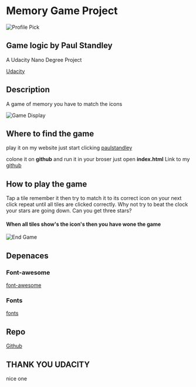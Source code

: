 # Memory Game Project

![Profile Pick](https://res.cloudinary.com/pieol2/image/upload/v1516543296/profile-small.png)

## Game logic by __Paul Standley__

A Udacity Nano Degree Project

[Udacity](https://eu.udacity.com/courses/all) 

## Description

A game of memory you have to match the icons

![Game Display](http://res.cloudinary.com/pieol2/image/upload/v1522766741/paulstandleyPro3-1.png)

## Where to find the game

play it on my website just start clicking
[paulstandley](http://paulstandley.com)

colone it on __github__ and run it in your broser just open __index.html__ Link to my
[github](https://github.com/paulstandley/fend-Project-3)

## How to play the game  

Tap a tile remember it then try to match it to its correct icon on your next click repeat until all tiles are clicked correctly. Why not try to beat the clock your stars are going down. Can you get three stars?

#### When all tiles show's the icon's then you have wone the game

![End Game](http://res.cloudinary.com/pieol2/image/upload/v1522767216/paulstandleyPro3-2.png)

## Depenaces

### Font-awesome

[font-awesome](https://maxcdn.bootstrapcdn.com/font-awesome/4.6.1/css/font-awesome.min.css)

### Fonts

[fonts](https://fonts.googleapis.com/css?family=Coda)

## Repo

[Github](https://github.com/paulstandley/fend-Project-3)

## THANK YOU UDACITY

nice one 